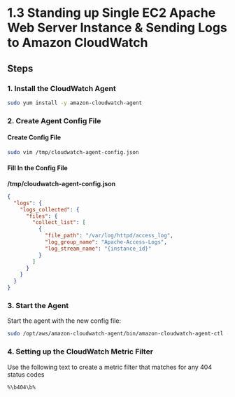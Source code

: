 # 1.3 Standing up Single EC2 Apache Web Server Instance & Sending Logs to Amazon CloudWatch

## Steps

### 1. Install the CloudWatch Agent

```bash
sudo yum install -y amazon-cloudwatch-agent
```

### 2. Create Agent Config File

#### Create Config File

```bash 
sudo vim /tmp/cloudwatch-agent-config.json 
```

#### Fill In the Config File

__/tmp/cloudwatch-agent-config.json__

```json
{
  "logs": {
    "logs_collected": {
      "files": {
        "collect_list": [
          {
            "file_path": "/var/log/httpd/access_log",
            "log_group_name": "Apache-Access-Logs",
            "log_stream_name": "{instance_id}"
          }
        ]
      }
    }
  }
}
```

### 3. Start the Agent

Start the agent with the new config file:

```bash
sudo /opt/aws/amazon-cloudwatch-agent/bin/amazon-cloudwatch-agent-ctl -a fetch-config -m ec2 -c file:/tmp/cloudwatch-agent-config.json -s
```

### 4. Setting up the CloudWatch Metric Filter

Use the following text to create a metric filter that matches for any 404 status codes

```bash
%\b404\b%
```
